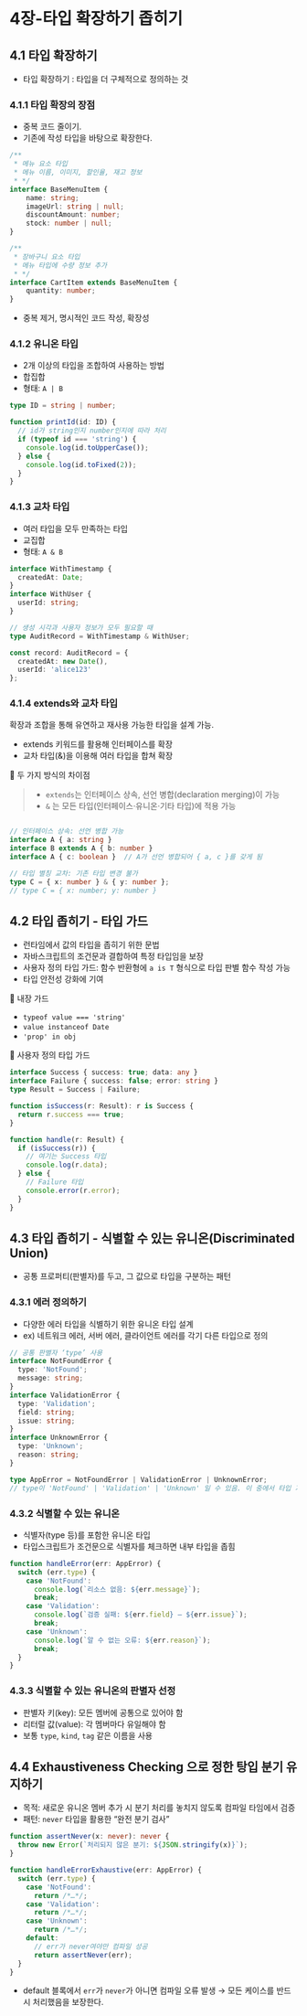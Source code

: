 # 4장-타입 확장하기 좁히기

## 4.1 타입 확장하기

- 타입 확장하기 : 타입을 더 구체적으로 정의하는 것

### 4.1.1 타입 확장의 장점

- 중복 코드 줄이기.
- 기존에 작성 타입을 바탕으로 확장한다.

```ts
/**
 * 메뉴 요소 타입
 * 메뉴 이름, 이미지, 할인율, 재고 정보
 * */
interface BaseMenuItem {
    name: string;
    imageUrl: string | null;
    discountAmount: number;
    stock: number | null;
}

/**
 * 장바구니 요소 타입
 * 메뉴 타입에 수량 정보 추가
 * */
interface CartItem extends BaseMenuItem {
    quantity: number;
}

```

- 중복 제거, 명시적인 코드 작성, 확장성

### 4.1.2 유니온 타입

- 2개 이상의 타입을 조합하여 사용하는 방법
- 합집합
- 형태: `A | B`

```ts
type ID = string | number;

function printId(id: ID) {
  // id가 string인지 number인지에 따라 처리
  if (typeof id === 'string') {
    console.log(id.toUpperCase());
  } else {
    console.log(id.toFixed(2));
  }
}

```

### 4.1.3 교차 타입

- 여러 타입을 모두 만족하는 타입
- 교집합
- 형태: `A & B`

```ts
interface WithTimestamp {
  createdAt: Date;
}
interface WithUser {
  userId: string;
}

// 생성 시각과 사용자 정보가 모두 필요할 때
type AuditRecord = WithTimestamp & WithUser;

const record: AuditRecord = {
  createdAt: new Date(),
  userId: 'alice123'
};

```

### 4.1.4 extends와 교차 타입

확장과 조합을 통해 유연하고 재사용 가능한 타입을 설계 가능.

- extends 키워드를 활용해 인터페이스를 확장 
- 교차 타입(&)을 이용해 여러 타입을 합쳐 확장

🧐 두 가지 방식의 차이점
> - `extends`는 인터페이스 상속, 선언 병합(declaration merging)이 가능
> - `&` 는 모든 타입(인터페이스·유니온·기타 타입)에 적용 가능
> 

```ts

// 인터페이스 상속: 선언 병합 가능
interface A { a: string }
interface B extends A { b: number }
interface A { c: boolean }  // A가 선언 병합되어 { a, c }를 갖게 됨

// 타입 별칭 교차: 기존 타입 변경 불가
type C = { x: number } & { y: number };
// type C = { x: number; y: number }

```
## 4.2 타입 좁히기 - 타입 가드

- 런타임에서 값의 타입을 좁히기 위한 문법
- 자바스크립트의 조건문과 결합하여 특정 타입임을 보장
- 사용자 정의 타입 가드: 함수 반환형에 `a is T` 형식으로 타입 판별 함수 작성 가능
- 타입 안전성 강화에 기여

📌 내장 가드
- `typeof value === 'string'`
- `value instanceof Date`
- `'prop' in obj`

📌 사용자 정의 타입 가드
```ts
interface Success { success: true; data: any }
interface Failure { success: false; error: string }
type Result = Success | Failure;

function isSuccess(r: Result): r is Success {
  return r.success === true;
}

function handle(r: Result) {
  if (isSuccess(r)) {
    // 여기는 Success 타입
    console.log(r.data);
  } else {
    // Failure 타입
    console.error(r.error);
  }
}

```

## 4.3 타입 좁히기 - 식별할 수 있는 유니온(Discriminated Union)

- 공통 프로퍼티(판별자)를 두고, 그 값으로 타입을 구분하는 패턴

### 4.3.1 에러 정의하기

- 다양한 에러 타입을 식별하기 위한 유니온 타입 설계
- ex)  네트워크 에러, 서버 에러, 클라이언트 에러를 각기 다른 타입으로 정의

```ts
// 공통 판별자 ‘type’ 사용
interface NotFoundError {
  type: 'NotFound';
  message: string;
}
interface ValidationError {
  type: 'Validation';
  field: string;
  issue: string;
}
interface UnknownError {
  type: 'Unknown';
  reason: string;
}

type AppError = NotFoundError | ValidationError | UnknownError;
// type이 'NotFound' | 'Validation' | 'Unknown' 일 수 있음. 이 중에서 타입 가드 활용해서 좁히기
```

### 4.3.2 식별할 수 있는 유니온

- 식별자(type 등)를 포함한 유니온 타입
- 타입스크립트가 조건문으로 식별자를 체크하면 내부 타입을 좁힘

```ts
function handleError(err: AppError) {
  switch (err.type) {
    case 'NotFound':
      console.log(`리소스 없음: ${err.message}`);
      break;
    case 'Validation':
      console.log(`검증 실패: ${err.field} – ${err.issue}`);
      break;
    case 'Unknown':
      console.log(`알 수 없는 오류: ${err.reason}`);
      break;
  }
}

```

### 4.3.3 식별할 수 있는 유니온의 판별자 선정

- 판별자 키(key): 모든 멤버에 공통으로 있어야 함
- 리터럴 값(value): 각 멤버마다 유일해야 함
- 보통 `type`, `kind`, `tag` 같은 이름을 사용

## 4.4 Exhaustiveness Checking 으로 정한 탕입 분기 유지하기

- 목적: 새로운 유니온 멤버 추가 시 분기 처리를 놓치지 않도록 컴파일 타임에서 검증
- 패턴: `never` 타입을 활용한 “완전 분기 검사”

```ts
function assertNever(x: never): never {
  throw new Error(`처리되지 않은 분기: ${JSON.stringify(x)}`);
}

function handleErrorExhaustive(err: AppError) {
  switch (err.type) {
    case 'NotFound':
      return /*…*/;
    case 'Validation':
      return /*…*/;
    case 'Unknown':
      return /*…*/;
    default:
      // err가 never여야만 컴파일 성공
      return assertNever(err);
  }
}

```
- default 블록에서 `err`가 `never`가 아니면 컴파일 오류 발생
  → 모든 케이스를 반드시 처리했음을 보장한다.